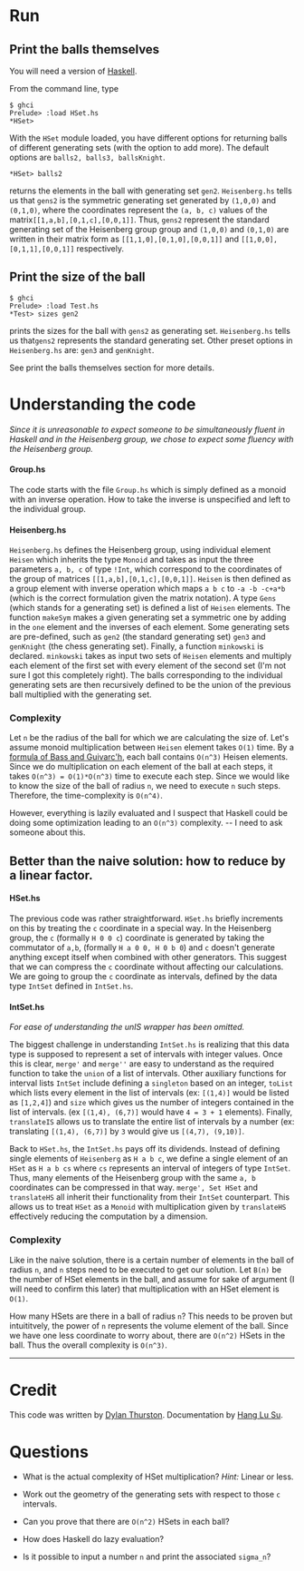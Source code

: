 # Run

## Print the balls themselves
You will need a version of [Haskell](https://www.haskell.org/). 

From the command line, type

```
$ ghci
Prelude> :load HSet.hs
*HSet>
```

With the `HSet` module loaded, you have different options for returning balls of different generating sets (with the option to add more). The default options are `balls2, balls3, ballsKnight`.

```
*HSet> balls2
```
returns the elements in the ball with generating set `gen2`. `Heisenberg.hs` tells us that `gens2` is the symmetric generating set generated by `(1,0,0)` and `(0,1,0)`, where the coordinates represent the `(a, b, c)` values of the matrix`[[1,a,b],[0,1,c],[0,0,1]]`. Thus, `gens2` represent the standard generating set of the Heisenberg group group and `(1,0,0)` and `(0,1,0)` are written in their matrix form as `[[1,1,0],[0,1,0],[0,0,1]]` and `[[1,0,0],[0,1,1],[0,0,1]]` respectively. 

## Print the size of the ball

```
$ ghci
Prelude> :load Test.hs
*Test> sizes gen2
```
prints the sizes for the ball with `gens2` as generating set. `Heisenberg.hs` tells us that`gens2` represents the standard generating set. Other preset options in `Heisenberg.hs` are: `gen3` and `genKnight`.

See print the balls themselves section for more details.

# Understanding the code

*Since it is unreasonable to expect someone to be simultaneously fluent in Haskell and in the Heisenberg group, we chose to expect some fluency with the Heisenberg group.*

#### Group.hs
The code starts with the file `Group.hs` which is simply defined as a monoid with an inverse operation. How to take the inverse is unspecified and left to the individual group. 

#### Heisenberg.hs
`Heisenberg.hs` defines the Heisenberg group, using individual element `Heisen` which inherits the type `Monoid` and takes as input the three parameters `a, b, c` of type `!Int`, which correspond to the coordinates of the group of matrices `[[1,a,b],[0,1,c],[0,0,1]]`. `Heisen` is then defined as a group element with inverse operation which maps `a b c` to `-a -b -c+a*b` (which is the correct formulation given the matrix notation). A type `Gens` (which stands for a generating set) is defined a list of `Heisen` elements. The function `makeSym` makes a given generating set a symmetric one by adding in the `one` element and the inverses of each element. Some generating sets are pre-defined, such as `gen2` (the standard generating set) `gen3` and `genKnight` (the chess generating set). Finally, a function `minkowski` is declared. `minkowski` takes as input two sets of `Heisen` elements and multiply each element of the first set with every element of the second set (I'm not sure I got this completely right). The balls corresponding to the individual generating sets are then recursively defined to be the union of the previous ball multiplied with the generating set. 

### Complexity

Let `n` be the radius of the ball for which we are calculating the size of. Let's assume monoid multiplication between `Heisen` element takes `O(1)` time. By a [formula of Bass and Guivarc'h](https://en.wikipedia.org/wiki/Gromov%27s_theorem_on_groups_of_polynomial_growth), each ball contains `O(n^3)` Heisen elements. Since we do multiplication on each element of the ball at each steps, it takes `O(n^3) = O(1)*O(n^3)` time to execute each step. Since we would like to know the size of the ball of radius `n`, we need to execute `n` such steps. Therefore, the time-complexity is `O(n^4)`. 

However, everything is lazily evaluated and I suspect that Haskell could be doing some optimization leading to an `O(n^3)` complexity. -- I need to ask someone about this.

## Better than the naive solution: how to reduce by a linear factor.

#### HSet.hs
The previous code was rather straightforward. `HSet.hs` briefly increments on this by treating the `c` coordinate in a special way. In the Heisenberg group, the `c` (formally `H 0 0 c`) coordinate is generated by taking the commutator of `a,b`, (formally `H a 0 0, H 0 b 0`) and `c` doesn't generate anything except itself when combined with other generators. This suggest that we can compress the `c` coordinate without affecting our calculations. We are going to group the `c` coordinate as intervals, defined by the data type `IntSet` defined in `IntSet.hs`.


#### IntSet.hs
*For ease of understanding the unIS wrapper has been omitted.*

The biggest challenge in understanding `IntSet.hs` is realizing that this data type is supposed to represent a set of intervals with integer values. Once this is clear, `merge'` and `merge''` are easy to understand as the required function to take the `union` of a list of intervals. Other auxiliary functions for interval lists `IntSet` include defining a `singleton` based on an integer, `toList` which lists every element in the list of intervals (ex: `[(1,4)]` would be listed as `[1,2,4]`) and `size` which gives us the number of integers contained in the list of intervals. (ex `[(1,4), (6,7)]` would have `4 = 3 + 1` elements). Finally, `translateIS` allows us to translate the entire list of intervals by a number (ex: translating `[(1,4), (6,7)]` by `3` would give us `[(4,7), (9,10)]`.

Back to `HSet.hs`, the `IntSet.hs` pays off its dividends. Instead of defining single elements of `Heisenberg` as `H a b c`, we define a single element of an `HSet` as `H a b cs` where `cs` represents an interval of integers of type `IntSet`. Thus, many elements of the Heisenberg group with the same `a, b` coordinates can be compressed in that way. `merge', Set HSet` and `translateHS` all inherit their functionality from their `IntSet` counterpart. This allows us to treat `HSet` as a `Monoid` with multiplication given by `translateHS` effectively reducing the computation by a dimension. 

### Complexity

Like in the naive solution, there is a certain number of elements in the ball of radius `n`, and `n` steps need to be executed to get our solution. Let `B(n)` be the number of HSet elements in the ball, and assume for sake of argument (I will need to confirm this later) that multiplication with an HSet element is `O(1)`. 

How many HSets are there in a ball of radius `n`? This needs to be proven but intuititvely, the power of `n` represents the volume element of the ball. Since we have one less coordinate to worry about, there are `O(n^2)` HSets in the ball. Thus the overall complexity is `O(n^3)`.

--- 

# Credit

This code was written by [Dylan Thurston](http://pages.iu.edu/~dpthurst/). Documentation by [Hang Lu Su](http://homeowmorphism.com/).

# Questions

* What is the actual complexity of HSet multiplication? *Hint:* Linear or less.
* Work out the geometry of the generating sets with respect to those `c` intervals.
* Can you prove that there are `O(n^2)` HSets in each ball?

* How does Haskell do lazy evaluation?
* Is it possible to input a number `n` and print the associated `sigma_n`?
